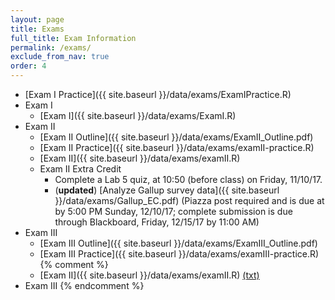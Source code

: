 ```yaml
---
layout: page
title: Exams 
full_title: Exam Information
permalink: /exams/
exclude_from_nav: true
order: 4
---
```

* [Exam I Practice]({{ site.baseurl }}/data/exams/ExamIPractice.R)
* Exam I
	* [Exam I]({{ site.baseurl }}/data/exams/ExamI.R)
* Exam II
	* [Exam II Outline]({{ site.baseurl }}/data/exams/ExamII_Outline.pdf)
	* [Exam II Practice]({{ site.baseurl }}/data/exams/examII-practice.R)
	* [Exam II]({{ site.baseurl }}/data/exams/examII.R)
    * Exam II Extra Credit 
        * Complete a Lab 5 quiz, at 10:50 (before class) on Friday, 11/10/17.
        * (<b>updated</b>) [Analyze Gallup survey data]({{ site.baseurl }}/data/exams/Gallup_EC.pdf) (Piazza post required and is due at by 5:00 PM Sunday, 12/10/17; complete submission is due through Blackboard, Friday, 12/15/17 by 11:00 AM) 
* Exam III
    * [Exam III Outline]({{ site.baseurl }}/data/exams/ExamIII_Outline.pdf)
	* [Exam III Practice]({{ site.baseurl }}/data/exams/examIII-practice.R)
{% comment %}
	* [Exam II]({{ site.baseurl }}/data/exams/examII.R) [(txt)](http://pastebin.com/raw/5i4N7Nj2)
* Exam III
{% endcomment %}
